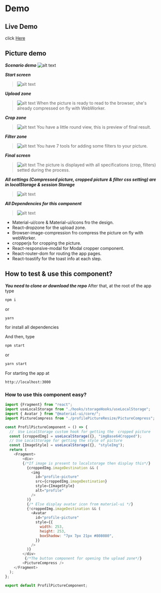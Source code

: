 
# Demo

## Live Demo

click [Here](https://reusable-upload-image-profil-component.netlify.app/)

## Picture demo
***Scenario demo***
![alt text](/demo/demo-scenario.png)

***Start screen***
>![alt text](/demo/pict-init.png)

***Upload zone***
>![alt text](/demo/pict-upload.png)
When the picture is ready to read to the browser, she's already compressed on fly with WebWorker.

***Crop zone***
>![alt text](/demo/pict3.png)
You have a little round view, this is preview of final result.

***Filter zone***
>![alt text](/demo/pict4.png)
You have 7 tools for adding some filters to your picture.

***Final screen***
>![alt text](/demo/pict5.png)
The picture is displayed with all specifications (crop, filters) setted during the process.


***All settings (Compressed picture, cropped picture & filter css setting) are in localStorage & session Storage***
>![alt text](/demo/pict2.png)


***All Dependencies for this component***
>![alt text](/demo/dependencies.png)

- Material-ui/core & Material-ui/icons fro the design.
- React-dropzone for the upload zone.
- Browser-image-compression fro compress the picture on fly with webWorker.
- cropperjs for cropping the picture.
- React-responsive-modal for Modal cropper component.
- React-router-dom for routing the app pages.
- React-toastify for the toast info at each step.

## How to test & use this component?

***You need to clone or download the repo***
After that, at the root of the app type
```bash
npm i
```
or
``` bash
yarn
```
for install all dependencies

And then, type
``` bash
npm start
```
or
``` bash
yarn start
```
For starting the app at
``` bash
http://localhost:3000
```
### How to use this component easy?
```javascript
import {Fragment} from "react";
import useLocalStorage from "./hooks/storageHooks/useLocalStorage";
import { Avatar } from "@material-ui/core/";
import PictureCompress from "./profilePictureResize/PictureCompress";

const ProfilPictureComponent = () => {
  //  Use LocalStorage custom hook for getting the  cropped picture
  const [croppedImg] = useLocalStorage({}, "imgBase64Cropped");
  // Use LocalStorage for getting the style of picture
  const [ImageStyle] = useLocalStorage({}, "styleImg");
  return (
    <Fragment>
        <div>
        {/*If image is present to localstorage then display this*/}
          {croppedImg.imageDestination && (
            <img
              id="profile-picture"
              src={croppedImg.imageDestination}
              style={ImageStyle}
              alt="profile"
            />
          )}
          {/* Else display avatar icon from material-ui */}
          {!croppedImg.imageDestination && (
            <Avatar
              id="profile-picture"
              style={{
                width: 253,
                height: 253,
                boxShadow: "7px 7px 21px #808080",
              }}
            />
          )}
        </div>
         {/*The button component for opening the upload zone*/}
        <PictureCompress />
    </Fragment>
  );
};

export default ProfilPictureComponent;

```
<!-- ### PWA RUM & Classic RUM version's

 ![alt text](/img/rum-version.png "RUM versions")


## Online Demo sites

### Free version
**You can try Classic React Ultimate Messenger ** **[here](https://react-ultimate-messenger.netlify.app/) **,

(The demo is not fully functional without the server started locally*)

### On donation version
**You can try also PWA React Ultimate Messenger** **[here](https://pwa-react-ultimate-messenger.netlify.app/) **.

(The demo is not fully functional without locally started servers*)

> *you can only send/receive messages if you have the server locally on your machine -
> I explain how to test the online version with your local version further in the documentation...


## Getting Started

Get started by **creating a new React App**.

### You have two options:

#### The first option is the auto-installation script, simple & fast.

>**You can use my bash script, this is a more fast & easy way to doing that!**
>
><a id="raw-url" href="https://github.com/rodolphe37/cra-react-ultimate-messenger/blob/main/react_ultimate_messenger_install_v1.2.1.zip">Download autoInstall script here</a>


***Here is a short video demonstration of how to use the script.***
>[![embed url](/img/demo-script.png)](https://youtu.be/glJNtVUDDcw)


#### The second option is to generate a new React App through the create-react-app tool manually.

**Generate a classic React template with integrated chat from npx command:**

create a folder, go to it and open your terminal from this folder of course,

For the moment there is **one line of code to do** before the creation of the React App...
```shell
git clone https://github.com/rodolphe37/cra-react-ultimate-messenger.git
```
After that, you can do the npx command which allows to install a classic React, but with the template option.

```shell
npx create-react-app my-app --template file:../path/to/your/template/folder/you/just/cloned/cra-react-ultimate-messenger
```

## Start your site

***Run the development server:***

go to your folder app
```shell
cd my-app
```

***If you have nvm installed:***

> the chat application requires at least version 12 of Node.js, the nvmrc file is initialized with version 14.15.1. If you have version 12 or higher everything will work fine!
> Otherwise you can change your Node version by simply doing:
> ```shell
> nvm use
> ```

At this stage, you have two lines of code to do:

 * *I made several scripts in the package.json so that everything is automatic!*

The first line is for initializing all servers
```shell
npm run initAll
```
> - This script will first install the necessary node_modules in the messages-images server, then create an images folder (in which the images sent in the chat will be sent), then rename the .env.example file to .env.
> - Then he will install the node_modules in the video chat server and rename the .env.example file to .env (for pwa version).
> - And finally, he will rename the .env.local.example file to .env.local in the React frontend folder.


And the second line is to start all the services.
```shell
npm run dev
```

  With this single line of code you will start
 > - the server that manages the chat (messages and images) on port 4000,
 > - the video chat (which can be optional, that's why it's separate) on port 4001 (for pwa version),
 > - as well as the classic React frontend on the classic port 3000.


Your site starts at `http://localhost:3000`.

### How to test your local version with the online version!

> * At this level of the tutorial, you have your backend server(s) and your site started and open at the classic address.
> You just have to open in another browser window the demo that corresponds to the version you just installed (link available at the top of the page).
> Then you just have to connect to the same room in both windows and start testing your version.

  ***The left window is the online (prod) version - The right window is your local (dev) version.***
 ![alt text](/img/test-classic.png "Remote test")

* **Enjoy!**


## To work with this version

 Open your App folder with your **usual editor** and **start making your React App as usual**! -->
<!--

- [x] Write the press release
- [ ] Update the website
- [ ] Contact the media

Here's a simple footnote,[^1] and here's a longer one.[^bignote]

[^1]: This is the first footnote.

[^bignote]: Here's one with multiple paragraphs and code.

    Indent paragraphs to include them in the footnote.

    `{ my code }`

    Add as many paragraphs as you like. -->
